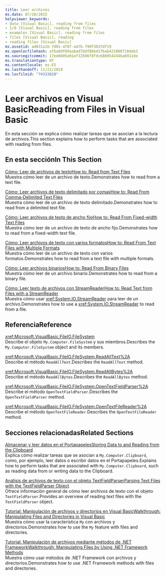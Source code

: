 ```yaml
---
title: Leer archivos
ms.date: 07/20/2015
helpviewer_keywords:
- data [Visual Basic], reading from files
- I/O [Visual Basic], reading from files
- examples [Visual Basic], reading from files
- files [Visual Basic], reading
- reading files [Visual Basic]
ms.assetid: ad831a1b-7d01-4f07-a47b-799f3037df19
ms.openlocfilehash: afba0df89aabad7ddf8b641fbab421800718deb3
ms.sourcegitcommit: 17ee6605e01ef32506f8fdc686954244ba6911de
ms.translationtype: HT
ms.contentlocale: es-ES
ms.lasthandoff: 11/22/2019
ms.locfileid: "74333820"
---
```

# <a name="reading-from-files-in-visual-basic"></a><span data-ttu-id="2e533-102">Leer archivos en Visual Basic</span><span class="sxs-lookup"><span data-stu-id="2e533-102">Reading from Files in Visual Basic</span></span>

<span data-ttu-id="2e533-103">En esta sección se explica cómo realizar tareas que se asocian a la lectura de archivos.</span><span class="sxs-lookup"><span data-stu-id="2e533-103">This section explains how to perform tasks that are associated with reading from files.</span></span>  
  
## <a name="in-this-section"></a><span data-ttu-id="2e533-104">En esta sección</span><span class="sxs-lookup"><span data-stu-id="2e533-104">In This Section</span></span>  

 [<span data-ttu-id="2e533-105">Cómo: Leer de archivos de texto</span><span class="sxs-lookup"><span data-stu-id="2e533-105">How to: Read from Text Files</span></span>](../../../../visual-basic/developing-apps/programming/drives-directories-files/how-to-read-from-text-files.md)  
 <span data-ttu-id="2e533-106">Muestra cómo leer de un archivo de texto.</span><span class="sxs-lookup"><span data-stu-id="2e533-106">Demonstrates how to read from a text file.</span></span>  
  
 [<span data-ttu-id="2e533-107">Cómo: Leer archivos de texto delimitado por comas</span><span class="sxs-lookup"><span data-stu-id="2e533-107">How to: Read From Comma-Delimited Text Files</span></span>](../../../../visual-basic/developing-apps/programming/drives-directories-files/how-to-read-from-comma-delimited-text-files.md)  
 <span data-ttu-id="2e533-108">Muestra cómo leer de un archivo de texto delimitado.</span><span class="sxs-lookup"><span data-stu-id="2e533-108">Demonstrates how to read from a delimited text file.</span></span>  
  
 [<span data-ttu-id="2e533-109">Cómo: Leer archivos de texto de ancho fijo</span><span class="sxs-lookup"><span data-stu-id="2e533-109">How to: Read From Fixed-width Text Files</span></span>](../../../../visual-basic/developing-apps/programming/drives-directories-files/how-to-read-from-fixed-width-text-files.md)  
 <span data-ttu-id="2e533-110">Muestra cómo leer de un archivo de texto de ancho fijo.</span><span class="sxs-lookup"><span data-stu-id="2e533-110">Demonstrates how to read from a fixed-width text file.</span></span>  
  
 [<span data-ttu-id="2e533-111">Cómo: Leer archivos de texto con varios formatos</span><span class="sxs-lookup"><span data-stu-id="2e533-111">How to: Read From Text Files with Multiple Formats</span></span>](../../../../visual-basic/developing-apps/programming/drives-directories-files/how-to-read-from-text-files-with-multiple-formats.md)  
 <span data-ttu-id="2e533-112">Muestra cómo leer de un archivo de texto con varios formatos.</span><span class="sxs-lookup"><span data-stu-id="2e533-112">Demonstrates how to read from a text file with multiple formats.</span></span>  
  
 [<span data-ttu-id="2e533-113">Cómo: Leer archivos binarios</span><span class="sxs-lookup"><span data-stu-id="2e533-113">How to: Read From Binary Files</span></span>](../../../../visual-basic/developing-apps/programming/drives-directories-files/how-to-read-from-binary-files.md)  
 <span data-ttu-id="2e533-114">Muestra cómo leer de un archivo binario.</span><span class="sxs-lookup"><span data-stu-id="2e533-114">Demonstrates how to read from a binary file.</span></span>  
  
 [<span data-ttu-id="2e533-115">Cómo: Leer texto de archivos con StreamReader</span><span class="sxs-lookup"><span data-stu-id="2e533-115">How to: Read Text from Files with a StreamReader</span></span>](../../../../visual-basic/developing-apps/programming/drives-directories-files/how-to-read-text-from-files-with-a-streamreader.md)  
 <span data-ttu-id="2e533-116">Muestra cómo usar <xref:System.IO.StreamReader> para leer de un archivo.</span><span class="sxs-lookup"><span data-stu-id="2e533-116">Demonstrates how to use a <xref:System.IO.StreamReader> to read from a file.</span></span>  
  
## <a name="reference"></a><span data-ttu-id="2e533-117">Referencia</span><span class="sxs-lookup"><span data-stu-id="2e533-117">Reference</span></span>  

 <xref:Microsoft.VisualBasic.FileIO.FileSystem>  
 <span data-ttu-id="2e533-118">Describe el objeto `My.Computer.FileSystem` y sus miembros.</span><span class="sxs-lookup"><span data-stu-id="2e533-118">Describes the `My.Computer.FileSystem` object and its members.</span></span>  
  
 <xref:Microsoft.VisualBasic.FileIO.FileSystem.ReadAllText%2A>  
 <span data-ttu-id="2e533-119">Describe el método `ReadAllText`.</span><span class="sxs-lookup"><span data-stu-id="2e533-119">Describes the `ReadAllText` method.</span></span>  
  
 <xref:Microsoft.VisualBasic.FileIO.FileSystem.ReadAllBytes%2A>  
 <span data-ttu-id="2e533-120">Describe el método `ReadAllBytes`.</span><span class="sxs-lookup"><span data-stu-id="2e533-120">Describes the `ReadAllBytes` method.</span></span>  
  
 <xref:Microsoft.VisualBasic.FileIO.FileSystem.OpenTextFieldParser%2A>  
 <span data-ttu-id="2e533-121">Describe el método `OpenTextFieldParser`.</span><span class="sxs-lookup"><span data-stu-id="2e533-121">Describes the `OpenTextFieldParser` method.</span></span>  
  
 <xref:Microsoft.VisualBasic.FileIO.FileSystem.OpenTextFileReader%2A>  
 <span data-ttu-id="2e533-122">Describe el método `OpenTextFileReader`.</span><span class="sxs-lookup"><span data-stu-id="2e533-122">Describes the `OpenTextFileReader` method.</span></span>  
  
## <a name="related-sections"></a><span data-ttu-id="2e533-123">Secciones relacionadas</span><span class="sxs-lookup"><span data-stu-id="2e533-123">Related Sections</span></span>  

 [<span data-ttu-id="2e533-124">Almacenar y leer datos en el Portapapeles</span><span class="sxs-lookup"><span data-stu-id="2e533-124">Storing Data to and Reading from the Clipboard</span></span>](../../../../visual-basic/developing-apps/programming/computer-resources/storing-data-to-and-reading-from-the-clipboard.md)  
 <span data-ttu-id="2e533-125">Explica cómo realizar tareas que se asocian a `My.Computer.Clipboard`, como, por ejemplo, leer datos o escribir datos en el Portapapeles.</span><span class="sxs-lookup"><span data-stu-id="2e533-125">Explains how to perform tasks that are associated with `My.Computer.Clipboard`, such as reading data from or writing data to the Clipboard.</span></span>  
  
 [<span data-ttu-id="2e533-126">Análisis de archivos de texto con el objeto TextFieldParser</span><span class="sxs-lookup"><span data-stu-id="2e533-126">Parsing Text Files with the TextFieldParser Object</span></span>](../../../../visual-basic/developing-apps/programming/drives-directories-files/parsing-text-files-with-the-textfieldparser-object.md)  
 <span data-ttu-id="2e533-127">Ofrece información general de cómo leer archivos de texto con el objeto `TextFieldParser`.</span><span class="sxs-lookup"><span data-stu-id="2e533-127">Provides an overview of reading text files with the `TextFieldParser` object.</span></span>  
  
 [<span data-ttu-id="2e533-128">Tutorial: Manipulación de archivos y directorios en Visual Basic</span><span class="sxs-lookup"><span data-stu-id="2e533-128">Walkthrough: Manipulating Files and Directories in Visual Basic</span></span>](../../../../visual-basic/developing-apps/programming/drives-directories-files/walkthrough-manipulating-files-and-directories.md)  
 <span data-ttu-id="2e533-129">Muestra cómo usar la característica `My` con archivos y directorios.</span><span class="sxs-lookup"><span data-stu-id="2e533-129">Demonstrates how to use the `My` feature with files and directories.</span></span>  
  
 [<span data-ttu-id="2e533-130">Tutorial: Manipulación de archivos mediante métodos de .NET Framework</span><span class="sxs-lookup"><span data-stu-id="2e533-130">Walkthrough: Manipulating Files by Using .NET Framework Methods</span></span>](../../../../visual-basic/developing-apps/programming/drives-directories-files/walkthrough-manipulating-files-by-using-net-framework-methods.md)  
 <span data-ttu-id="2e533-131">Muestra cómo usar métodos de .NET Framework con archivos y directorios.</span><span class="sxs-lookup"><span data-stu-id="2e533-131">Demonstrates how to use .NET Framework methods with files and directories.</span></span>
